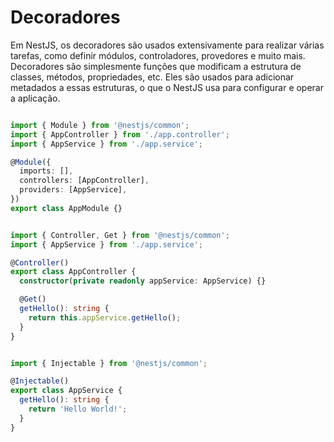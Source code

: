 # Decoradores

Em NestJS, os decoradores são usados extensivamente para realizar várias tarefas, como definir módulos, controladores, provedores e muito mais. Decoradores são simplesmente funções que modificam a estrutura de classes, métodos, propriedades, etc. Eles são usados para adicionar metadados a essas estruturas, o que o NestJS usa para configurar e operar a aplicação.


```typescript

import { Module } from '@nestjs/common';
import { AppController } from './app.controller';
import { AppService } from './app.service';

@Module({
  imports: [],
  controllers: [AppController],
  providers: [AppService],
})
export class AppModule {}

```

```typescript

import { Controller, Get } from '@nestjs/common';
import { AppService } from './app.service';

@Controller()
export class AppController {
  constructor(private readonly appService: AppService) {}

  @Get()
  getHello(): string {
    return this.appService.getHello();
  }
}

```

```typescript

import { Injectable } from '@nestjs/common';

@Injectable()
export class AppService {
  getHello(): string {
    return 'Hello World!';
  }
}

```
